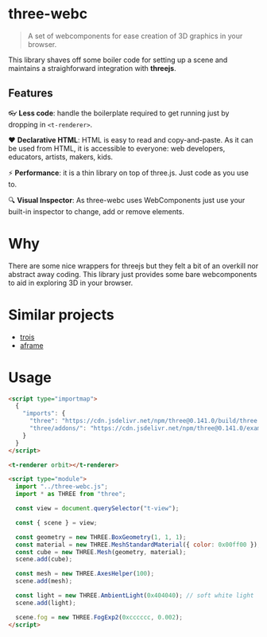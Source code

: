 # three-webc

> A set of webcomponents for ease creation of 3D graphics in your browser.

This library shaves off some boiler code for setting up a scene and maintains a straighforward integration with **threejs**.

## Features

:eyeglasses: **Less code**: handle the boilerplate required to get running just by dropping in `<t-renderer>`.

:heart: **Declarative HTML**: HTML is easy to read and copy-and-paste. As
it can be used from HTML, it is accessible to everyone: web
developers, educators, artists, makers, kids.

:zap: **Performance**: it is a thin library on top of three.js. Just code as you use to.

:mag: **Visual Inspector**: As three-webc uses WebComponents just use your built-in inspector to change, add or remove elements.

# Why
There are some nice wrappers for threejs but they felt a bit of an overkill nor abstract away coding. This library just provides some bare webcomponents to aid in exploring 3D in your browser. 

# Similar projects
- [trois](https://github.com/troisjs/trois)
- [aframe](https://aframe.io)

# Usage
```html
<script type="importmap">
  {
    "imports": {
      "three": "https://cdn.jsdelivr.net/npm/three@0.141.0/build/three.module.js",
      "three/addons/": "https://cdn.jsdelivr.net/npm/three@0.141.0/examples/jsm/"
    }
  }
</script>

<t-renderer orbit></t-renderer>

<script type="module">
  import "../three-webc.js";
  import * as THREE from "three";

  const view = document.querySelector("t-view");

  const { scene } = view;

  const geometry = new THREE.BoxGeometry(1, 1, 1);
  const material = new THREE.MeshStandardMaterial({ color: 0x00ff00 });
  const cube = new THREE.Mesh(geometry, material);
  scene.add(cube);

  const mesh = new THREE.AxesHelper(100);
  scene.add(mesh);

  const light = new THREE.AmbientLight(0x404040); // soft white light
  scene.add(light);

  scene.fog = new THREE.FogExp2(0xcccccc, 0.002);
</script>
```
